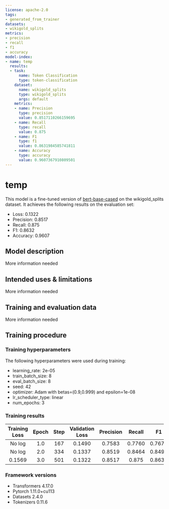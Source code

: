 ```yaml
---
license: apache-2.0
tags:
- generated_from_trainer
datasets:
- wikigold_splits
metrics:
- precision
- recall
- f1
- accuracy
model-index:
- name: temp
  results:
  - task:
      name: Token Classification
      type: token-classification
    dataset:
      name: wikigold_splits
      type: wikigold_splits
      args: default
    metrics:
    - name: Precision
      type: precision
      value: 0.8517110266159695
    - name: Recall
      type: recall
      value: 0.875
    - name: F1
      type: f1
      value: 0.8631984585741811
    - name: Accuracy
      type: accuracy
      value: 0.9607367910809501
---
```


<!-- This model card has been generated automatically according to the information the Trainer had access to. You
should probably proofread and complete it, then remove this comment. -->

# temp

This model is a fine-tuned version of [bert-base-cased](https://huggingface.co/bert-base-cased) on the wikigold_splits dataset.
It achieves the following results on the evaluation set:
- Loss: 0.1322
- Precision: 0.8517
- Recall: 0.875
- F1: 0.8632
- Accuracy: 0.9607

## Model description

More information needed

## Intended uses & limitations

More information needed

## Training and evaluation data

More information needed

## Training procedure

### Training hyperparameters

The following hyperparameters were used during training:
- learning_rate: 2e-05
- train_batch_size: 8
- eval_batch_size: 8
- seed: 42
- optimizer: Adam with betas=(0.9,0.999) and epsilon=1e-08
- lr_scheduler_type: linear
- num_epochs: 3

### Training results

| Training Loss | Epoch | Step | Validation Loss | Precision | Recall | F1     | Accuracy |
|:-------------:|:-----:|:----:|:---------------:|:---------:|:------:|:------:|:--------:|
| No log        | 1.0   | 167  | 0.1490          | 0.7583    | 0.7760 | 0.7671 | 0.9472   |
| No log        | 2.0   | 334  | 0.1337          | 0.8519    | 0.8464 | 0.8491 | 0.9572   |
| 0.1569        | 3.0   | 501  | 0.1322          | 0.8517    | 0.875  | 0.8632 | 0.9607   |


### Framework versions

- Transformers 4.17.0
- Pytorch 1.11.0+cu113
- Datasets 2.4.0
- Tokenizers 0.11.6
